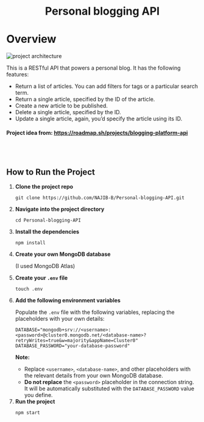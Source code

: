 <h1 align="center"> Personal blogging API</h1>

# Overview
![project architecture](https://assets.roadmap.sh/guest/blogging-platform-api.png)  

  
This is a RESTful API that powers a personal blog. It has the following features:

- Return a list of articles. You can add filters for tags or a particular search term.
- Return a single article, specified by the ID of the article.
- Create a new article to be published.
- Delete a single article, specified by the ID.
- Update a single article, again, you’d specify the article using its ID.

<h4>Project idea from: <a href="https://roadmap.sh/projects/blogging-platform-api">https://roadmap.sh/projects/blogging-platform-api</a></h4>
<br></br>
<h2>How to Run the Project</h2>

<ol>
  <li><strong>Clone the project repo</strong></li>
  <pre><code>git clone https://github.com/NAJIB-B/Personal-blogging-API.git</code></pre>

  <li><strong>Navigate into the project directory</strong></li>
  <pre><code>cd Personal-blogging-API</code></pre>

  <li><strong>Install the dependencies</strong></li>
  <pre><code>npm install</code></pre>

  <li><strong>Create your own MongoDB database</strong></li>
  <p>(I used MongoDB Atlas)</p>

  <li><strong>Create your <code>.env</code> file</strong></li>
  <pre><code>touch .env</code></pre>

  <li><strong>Add the following environment variables</strong></li>
  <p>Populate the <code>.env</code> file with the following variables, replacing the placeholders with your own details:</p>

  <pre><code>DATABASE="mongodb+srv://&lt;username&gt;:&lt;password&gt;@cluster0.mongodb.net/&lt;database-name&gt;?retryWrites=true&amp;w=majority&amp;appName=Cluster0"
DATABASE_PASSWORD="your-database-password"</code></pre>

  <p><strong>Note:</strong></p>
  <ul>
    <li>Replace <code>&lt;username&gt;</code>, <code>&lt;database-name&gt;</code>, and other placeholders with the relevant details from your own MongoDB database.</li>
    <li><strong>Do not replace</strong> the <code>&lt;password&gt;</code> placeholder in the connection string. It will be automatically substituted with the <code>DATABASE_PASSWORD</code> value you define.</li>
  </ul>

  <li><strong>Run the project</strong></li>
  <pre><code>npm start</code></pre>
</ol>

